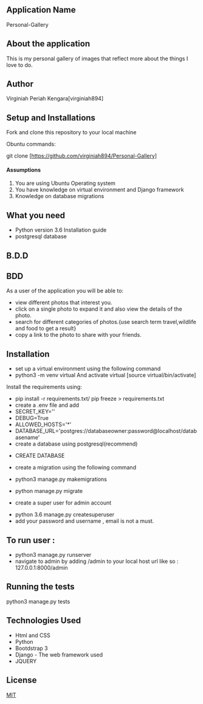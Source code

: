 ## Application Name
Personal-Gallery
## About the application
This is my personal gallery of images that reflect more about the things I love to do.

## Author
Virginiah Periah Kengara[virginiah894]
## Setup and Installations
Fork and clone this repository to your local machine

Obuntu commands:

git clone [https://github.com/virginiah894/Personal-Gallery]

#### Assumptions
1. You are using Ubuntu Operating system
2. You have knowledge on virtual environment and Django framework
3. Knowledge on database migrations
## What you need
* Python version 3.6 Installation guide
* postgresql database
## B.D.D
## BDD
As a user of the application you will be able to:

* view different photos that interest you.
* click on a single photo to expand it and also view the details of the photo.
* search for different categories of photos.{use search term travel,wildlife and food to get a result}
* copy a link to the photo to share with your friends.





## Installation
- set up a virtual environment using the following command
- python3 -m venv  virtual
And activate virtual
[source virtual/bin/activate]



Install the requirements using:
- pip install -r requirements.txt/ pip freeze > requirements.txt
- create a .env file and add
- SECRET_KEY='<random-string>'
- DEBUG=True
- ALLOWED_HOSTS='*'
- DATABASE_URL='postgres://databaseowner:password@localhost/databasename'
- create a database using postgresql(recommend)
* CREATE DATABASE <your-database-name>
- create a migration using the following command
- python3 manage.py makemigrations
- python manage.py migrate

- create a super user for admin account
* python 3.6 manage.py createsuperuser
* add your password and username , email is not a must.

## To run user :
- python3 manage.py runserver
- navigate to admin by adding /admin to your local host url like so :
127.0.0.1:8000/admin
## Running the tests
python3 manage.py tests
## Technologies Used
* Html and CSS
* Python
* Bootdstrap 3
* Django - The web framework used
* JQUERY
## License
[MIT](https://github.com/virginiah894/Personal-Gallery/blob/master/LICENSE)

